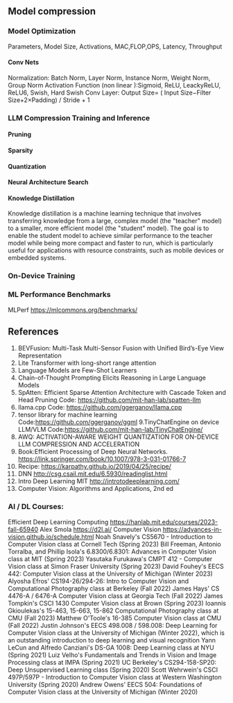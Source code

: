## Model compression

### Model Optimization
Parameters, Model Size, Activations, MAC,FLOP,OPS, Latency, Throughput
#### Conv Nets
Normalization: Batch Norm, Layer Norm, Instance Norm, Weight Norm, Group Norm
Activation Function (non linear ):Sigmoid, ReLU, LeackyReLU, ReLU6, Swish, Hard Swish
Conv Layer: Output Size= ( Input Size−Filter Size+2×Padding) / Stride + 1


### LLM Compression Training and Inference
#### Pruning
#### Sparsity
#### Quantization
#### Neural Architecture Search
#### Knowledge Distillation
Knowledge distillation is a machine learning technique that involves transferring knowledge from a large, complex model (the "teacher" model) to a smaller, more efficient model (the "student" model). The goal is to enable the student model to achieve similar performance to the teacher model while being more compact and faster to run, which is particularly useful for applications with resource constraints, such as mobile devices or embedded systems.

### On-Device Training

### ML Performance Benchmarks
MLPerf https://mlcommons.org/benchmarks/


## References
1. BEVFusion: Multi-Task Multi-Sensor Fusion with Unified Bird’s-Eye View Representation
2. Lite Transformer with long-short range attention
3. Language Models are Few-Shot Learners
4. Chain-of-Thought Prompting Elicits Reasoning in Large Language Models
5. SpAtten: Efficient Sparse Attention Architecture with Cascade Token and Head Pruning
   Code: https://github.com/mit-han-lab/spatten-llm
6. llama.cpp
   Code: https://github.com/ggerganov/llama.cpp
8. tensor library for machine learning
   Code:https://github.com/ggerganov/ggml
9.TinyChatEngine on device LLM/VLM
   Code:https://github.com/mit-han-lab/TinyChatEngine/
10. AWQ: ACTIVATION-AWARE WEIGHT QUANTIZATION FOR ON-DEVICE LLM COMPRESSION AND ACCELERATION
11. Book:Efficient Processing of Deep Neural Networks. https://link.springer.com/book/10.1007/978-3-031-01766-7
12. Recipe: https://karpathy.github.io/2019/04/25/recipe/
13. DNN http://csg.csail.mit.edu/6.5930/readinglist.html
14. Intro Deep Learning MIT http://introtodeeplearning.com/
15. Computer Vision: Algorithms and Applications, 2nd ed

### AI / DL Courses:
Efficient Deep Learning Computing https://hanlab.mit.edu/courses/2023-fall-65940
Alex Smola https://d2l.ai/
Computer Vision https://advances-in-vision.github.io/schedule.html
Noah Snavely's CS5670 - Introduction to Computer Vision class at Cornell Tech (Spring 2023)
Bill Freeman, Antonio Torralba, and Phillip Isola's 6.8300/6.8301: Advances in Computer Vision class at MIT (Spring 2023)
Yasutaka Furukawa's CMPT 412 - Computer Vision class at Simon Fraser University (Spring 2023)
David Fouhey's EECS 442: Computer Vision class at the University of Michigan (Winter 2023)
Alyosha Efros' CS194-26/294-26: Intro to Computer Vision and Computational Photography class at Berkeley (Fall 2022)
James Hays' CS 4476-A / 6476-A Computer Vision class at Georgia Tech (Fall 2022)
James Tompkin's CSCI 1430 Computer Vision class at Brown (Spring 2023)
Ioannis Gkioulekas's 15-463, 15-663, 15-862 Computational Photography class at CMU (Fall 2023)
Matthew O'Toole's 16-385 Computer Vision class at CMU (Fall 2022)
Justin Johnson's EECS 498.008 / 598.008: Deep Learning for Computer Vision class at the University of Michigan (Winter 2022), which is an outstanding introduction to deep learning and visual recognition
Yann LeCun and Alfredo Canziani's DS-GA 1008: Deep Learning class at NYU (Spring 2021)
Luiz Velho's Fundamentals and Trends in Vision and Image Processing class at IMPA (Spring 2021)
UC Berkeley's CS294-158-SP20: Deep Unsupervised Learning class (Spring 2020)
Scott Wehrwein's CSCI 497P/597P - Introduction to Computer Vision class at Western Washington University (Spring 2020)
Andrew Owens' EECS 504: Foundations of Computer Vision class at the University of Michigan (Winter 2020)




